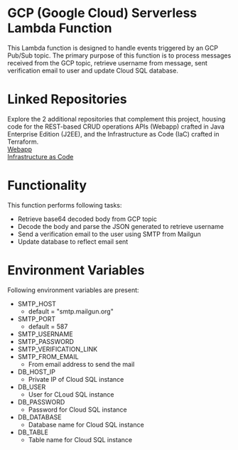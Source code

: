 # GCP (Google Cloud) Serverless Lambda Function
This Lambda function is designed to handle events triggered by an GCP Pub/Sub topic. The primary purpose of this function is to process messages received from the GCP topic, retrieve username from message, sent verification email to user and update Cloud SQL database.

# Linked Repositories
Explore the 2 additional repositories that complement this project, housing code for the REST-based CRUD operations APIs (Webapp) crafted in Java Enterprise Edition (J2EE), and the Infrastructure as Code (IaC) crafted in Terraform. 
<br>
[Webapp](https://github.com/Abhinav-Choudhary/Webapp)
<br>
[Infrastructure as Code](https://github.com/Abhinav-Choudhary/Terraform-GCP-Infrastructure)
<br>

# Functionality
This function performs following tasks:
- Retrieve base64 decoded body from GCP topic
- Decode the body and parse the JSON generated to retrieve username
- Send a verification email to the user using SMTP from Mailgun
- Update database to reflect email sent

# Environment Variables
Following environment variables are present:
- SMTP_HOST
  - default = "smtp.mailgun.org"
- SMTP_PORT
  - default = 587
- SMTP_USERNAME
- SMTP_PASSWORD
- SMTP_VERIFICATION_LINK
- SMTP_FROM_EMAIL
  - From email address to send the mail
- DB_HOST_IP
  - Private IP of Cloud SQL instance
- DB_USER
  - User for CLoud SQL instance
- DB_PASSWORD
  - Password for Cloud SQL instance
- DB_DATABASE
  - Database name for Cloud SQL instance
- DB_TABLE
  - Table name for Cloud SQL instance
